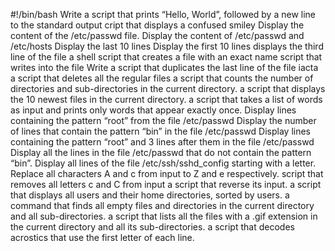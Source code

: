 #!/bin/bash
Write a script that prints “Hello, World”, followed by a new line to the standard output
cript that displays a confused smiley
Display the content of the /etc/passwd file.
Display the content of /etc/passwd and /etc/hosts
Display the last 10 lines
Display the first 10 lines
displays the third line of the file
a shell script that creates a file with an exact name
script that writes into the file
Write a script that duplicates the last line of the file iacta
a script that deletes all the regular files
a script that counts the number of directories and sub-directories in the current directory.
a script that displays the 10 newest files in the current directory.
a script that takes a list of words as input and prints only words that appear exactly once.
Display lines containing the pattern “root” from the file /etc/passwd
Display the number of lines that contain the pattern “bin” in the file /etc/passwd
Display lines containing the pattern “root” and 3 lines after them in the file /etc/passwd
Display all the lines in the file /etc/passwd that do not contain the pattern “bin”.
Display all lines of the file /etc/ssh/sshd_config starting with a letter.
Replace all characters A and c from input to Z and e respectively.
script that removes all letters c and C from input
a script that reverse its input.
a script that displays all users and their home directories, sorted by users.
a command that finds all empty files and directories in the current directory and all sub-directories.
a script that lists all the files with a .gif extension in the current directory and all its sub-directories.
a script that decodes acrostics that use the first letter of each line.
